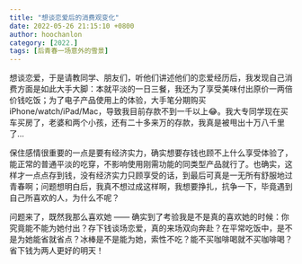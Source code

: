 ```yaml
---
title: "想谈恋爱后的消费观变化"
date: 2022-05-26 21:15:10 +0800
author: hoochanlon
category: [2022.]
tags: [后青春一场意外的雪景]
---
```


想谈恋爱，于是请教同学、朋友们，听他们讲述他们的恋爱经历后，我发现自己消费方面是如此大手大脚：本就平淡的一日三餐，我还为了享受美味付出原价一两倍价钱吃饭；为了电子产品使用上的体验，大手笔分期购买iPhone/watch/iPad/Mac，导致我目前存款不到一千以上😂。我大专同学现在买车买房了，老婆和两个小孩，还有二十多来万的存款，我真是被甩出十万八千里了... <!-- more -->

保住感情很重要的一点是要有经济实力，确实想要存钱也顾不上什么享受体验了，能正常的普通平淡的吃穿，不影响使用刚需功能的同类型产品就行了。也确实，这样才一点点存到钱，没有经济实力只顾享受的话，到最后可真是一无所有舒服地过青春啊；问题想明白后，我真不想过成这样啊，我想要挣扎，抗争一下，毕竟遇到自己所喜欢的人，为什么不呢？

问题来了，既然我那么喜欢她 —— 确实到了考验我是不是真的喜欢她的时候：你究竟能不能为她付出？存下钱谈场恋爱，真的来场双向奔赴？在平常吃饭中，是不是为她能省就省点？冰棒是不是能为她，索性不吃？能不买咖啡喝就不买咖啡喝？省下钱为两人更好的明天！